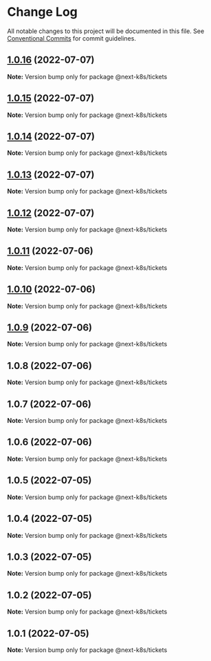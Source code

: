 # Change Log

All notable changes to this project will be documented in this file.
See [Conventional Commits](https://conventionalcommits.org) for commit guidelines.

## [1.0.16](https://github.com/mathiscode/next-k8s-boilerplate/compare/@next-k8s/tickets@1.0.15...@next-k8s/tickets@1.0.16) (2022-07-07)

**Note:** Version bump only for package @next-k8s/tickets





## [1.0.15](https://github.com/mathiscode/next-k8s-boilerplate/compare/@next-k8s/tickets@1.0.14...@next-k8s/tickets@1.0.15) (2022-07-07)

**Note:** Version bump only for package @next-k8s/tickets





## [1.0.14](https://github.com/mathiscode/next-k8s-boilerplate/compare/@next-k8s/tickets@1.0.13...@next-k8s/tickets@1.0.14) (2022-07-07)

**Note:** Version bump only for package @next-k8s/tickets





## [1.0.13](https://github.com/mathiscode/next-k8s-boilerplate/compare/@next-k8s/tickets@1.0.12...@next-k8s/tickets@1.0.13) (2022-07-07)

**Note:** Version bump only for package @next-k8s/tickets





## [1.0.12](https://github.com/mathiscode/next-k8s-boilerplate/compare/@next-k8s/tickets@1.0.11...@next-k8s/tickets@1.0.12) (2022-07-07)

**Note:** Version bump only for package @next-k8s/tickets





## [1.0.11](https://github.com/mathiscode/next-k8s-boilerplate/compare/@next-k8s/tickets@1.0.10...@next-k8s/tickets@1.0.11) (2022-07-06)

**Note:** Version bump only for package @next-k8s/tickets





## [1.0.10](https://github.com/mathiscode/next-k8s-boilerplate/compare/@next-k8s/tickets@1.0.9...@next-k8s/tickets@1.0.10) (2022-07-06)

**Note:** Version bump only for package @next-k8s/tickets





## [1.0.9](https://github.com/mathiscode/next-k8s-boilerplate/compare/@next-k8s/tickets@1.0.8...@next-k8s/tickets@1.0.9) (2022-07-06)

**Note:** Version bump only for package @next-k8s/tickets





## 1.0.8 (2022-07-06)

**Note:** Version bump only for package @next-k8s/tickets





## 1.0.7 (2022-07-06)

**Note:** Version bump only for package @next-k8s/tickets





## 1.0.6 (2022-07-06)

**Note:** Version bump only for package @next-k8s/tickets





## 1.0.5 (2022-07-05)

**Note:** Version bump only for package @next-k8s/tickets





## 1.0.4 (2022-07-05)

**Note:** Version bump only for package @next-k8s/tickets





## 1.0.3 (2022-07-05)

**Note:** Version bump only for package @next-k8s/tickets





## 1.0.2 (2022-07-05)

**Note:** Version bump only for package @next-k8s/tickets





## 1.0.1 (2022-07-05)

**Note:** Version bump only for package @next-k8s/tickets
